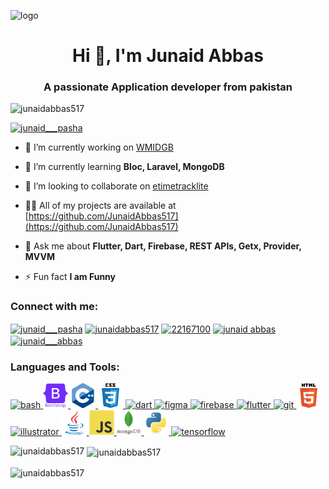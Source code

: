 ![logo](https://github.com/JunaidAbbas517/JunaiAbbas517/blob/main/Junaid%20abbas%20banner1.png)
<h1 align="center">Hi 👋, I'm Junaid Abbas</h1>
<h3 align="center">A passionate Application developer from pakistan</h3>

<p align="left"> <img src="https://komarev.com/ghpvc/?username=junaidabbas517&label=Profile%20views&color=0e75b6&style=flat" alt="junaidabbas517" /> </p>

<p align="left"> <a href="https://twitter.com/junaid___pasha" target="blank"><img src="https://img.shields.io/twitter/follow/junaid___pasha?logo=twitter&style=for-the-badge" alt="junaid___pasha" /></a> </p>

- 🔭 I’m currently working on [WMIDGB](https://gilgitbaltistan.gov.pk)

- 🌱 I’m currently learning **Bloc, Laravel, MongoDB**

- 👯 I’m looking to collaborate on [etimetracklite](https://etimetracklite.com/)

- 👨‍💻 All of my projects are available at [https://github.com/JunaidAbbas517](https://github.com/JunaidAbbas517)

- 💬 Ask me about **Flutter, Dart, Firebase, REST APIs, Getx, Provider, MVVM**


- ⚡ Fun fact **I am Funny**

<h3 align="left">Connect with me:</h3>
<p align="left">
<a href="https://twitter.com/junaid___pasha" target="blank"><img align="center" src="https://raw.githubusercontent.com/rahuldkjain/github-profile-readme-generator/master/src/images/icons/Social/twitter.svg" alt="junaid___pasha" height="30" width="40" /></a>
<a href="https://linkedin.com/in/junaidabbas517" target="blank"><img align="center" src="https://raw.githubusercontent.com/rahuldkjain/github-profile-readme-generator/master/src/images/icons/Social/linked-in-alt.svg" alt="junaidabbas517" height="30" width="40" /></a>
<a href="https://stackoverflow.com/users/22167100" target="blank"><img align="center" src="https://raw.githubusercontent.com/rahuldkjain/github-profile-readme-generator/master/src/images/icons/Social/stack-overflow.svg" alt="22167100" height="30" width="40" /></a>
<a href="https://fb.com/junaid abbas" target="blank"><img align="center" src="https://raw.githubusercontent.com/rahuldkjain/github-profile-readme-generator/master/src/images/icons/Social/facebook.svg" alt="junaid abbas" height="30" width="40" /></a>
<a href="https://instagram.com/junaid___abbas" target="blank"><img align="center" src="https://raw.githubusercontent.com/rahuldkjain/github-profile-readme-generator/master/src/images/icons/Social/instagram.svg" alt="junaid___abbas" height="30" width="40" /></a>
</p>

<h3 align="left">Languages and Tools:</h3>
<p align="left"> <a href="https://www.gnu.org/software/bash/" target="_blank" rel="noreferrer"> <img src="https://www.vectorlogo.zone/logos/gnu_bash/gnu_bash-icon.svg" alt="bash" width="40" height="40"/> </a> <a href="https://getbootstrap.com" target="_blank" rel="noreferrer"> <img src="https://raw.githubusercontent.com/devicons/devicon/master/icons/bootstrap/bootstrap-plain-wordmark.svg" alt="bootstrap" width="40" height="40"/> </a> <a href="https://www.w3schools.com/cpp/" target="_blank" rel="noreferrer"> <img src="https://raw.githubusercontent.com/devicons/devicon/master/icons/cplusplus/cplusplus-original.svg" alt="cplusplus" width="40" height="40"/> </a> <a href="https://www.w3schools.com/css/" target="_blank" rel="noreferrer"> <img src="https://raw.githubusercontent.com/devicons/devicon/master/icons/css3/css3-original-wordmark.svg" alt="css3" width="40" height="40"/> </a> <a href="https://dart.dev" target="_blank" rel="noreferrer"> <img src="https://www.vectorlogo.zone/logos/dartlang/dartlang-icon.svg" alt="dart" width="40" height="40"/> </a> <a href="https://www.figma.com/" target="_blank" rel="noreferrer"> <img src="https://www.vectorlogo.zone/logos/figma/figma-icon.svg" alt="figma" width="40" height="40"/> </a> <a href="https://firebase.google.com/" target="_blank" rel="noreferrer"> <img src="https://www.vectorlogo.zone/logos/firebase/firebase-icon.svg" alt="firebase" width="40" height="40"/> </a> <a href="https://flutter.dev" target="_blank" rel="noreferrer"> <img src="https://www.vectorlogo.zone/logos/flutterio/flutterio-icon.svg" alt="flutter" width="40" height="40"/> </a> <a href="https://git-scm.com/" target="_blank" rel="noreferrer"> <img src="https://www.vectorlogo.zone/logos/git-scm/git-scm-icon.svg" alt="git" width="40" height="40"/> </a> <a href="https://www.w3.org/html/" target="_blank" rel="noreferrer"> <img src="https://raw.githubusercontent.com/devicons/devicon/master/icons/html5/html5-original-wordmark.svg" alt="html5" width="40" height="40"/> </a> <a href="https://www.adobe.com/in/products/illustrator.html" target="_blank" rel="noreferrer"> <img src="https://www.vectorlogo.zone/logos/adobe_illustrator/adobe_illustrator-icon.svg" alt="illustrator" width="40" height="40"/> </a> <a href="https://www.java.com" target="_blank" rel="noreferrer"> <img src="https://raw.githubusercontent.com/devicons/devicon/master/icons/java/java-original.svg" alt="java" width="40" height="40"/> </a> <a href="https://developer.mozilla.org/en-US/docs/Web/JavaScript" target="_blank" rel="noreferrer"> <img src="https://raw.githubusercontent.com/devicons/devicon/master/icons/javascript/javascript-original.svg" alt="javascript" width="40" height="40"/> </a> <a href="https://www.mongodb.com/" target="_blank" rel="noreferrer"> <img src="https://raw.githubusercontent.com/devicons/devicon/master/icons/mongodb/mongodb-original-wordmark.svg" alt="mongodb" width="40" height="40"/> </a> <a href="https://www.python.org" target="_blank" rel="noreferrer"> <img src="https://raw.githubusercontent.com/devicons/devicon/master/icons/python/python-original.svg" alt="python" width="40" height="40"/> </a> <a href="https://www.tensorflow.org" target="_blank" rel="noreferrer"> <img src="https://www.vectorlogo.zone/logos/tensorflow/tensorflow-icon.svg" alt="tensorflow" width="40" height="40"/> </a> </p>

<p><img align="left" src="https://github-readme-stats.vercel.app/api/top-langs?username=junaidabbas517&show_icons=true&locale=en&layout=compact" alt="junaidabbas517" /></p>

<p>&nbsp;<img align="center" src="https://github-readme-stats.vercel.app/api?username=junaidabbas517&show_icons=true&locale=en" alt="junaidabbas517" /></p>

<p><img align="center" src="https://github-readme-streak-stats.herokuapp.com/?user=junaidabbas517&" alt="junaidabbas517" /></p>
